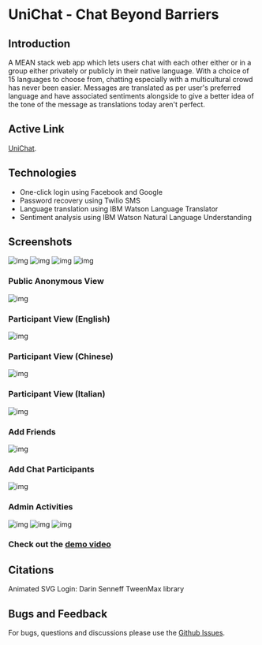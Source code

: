 # UniChat - Chat Beyond Barriers
## Introduction
A MEAN stack web app which lets users chat with each other either or in a group either privately or publicly in their native language. With a choice of 15 languages to choose from, chatting especially with a multicultural crowd has never been easier. Messages are translated as per user's preferred language and have associated sentiments alongside to give a better idea of the tone of the message as translations today aren't perfect.
## Active Link
[UniChat](https://unichat-app.herokuapp.com).

## Technologies
* One-click login using Facebook and Google
* Password recovery using Twilio SMS
* Language translation using IBM Watson Language Translator
* Sentiment analysis using IBM Watson Natural Language Understanding

## Screenshots
![img](Images/Welcome.PNG)
![img](Images/Sign%20up.PNG)
![img](Images/Profile.PNG)
![img](Images/Dashboard.PNG)
### Public Anonymous View
![img](Images/Public.png)
### Participant View (English)
![img](Images/English.png)
### Participant View (Chinese)
![img](Images/Chinese.png)
### Participant View (Italian)
![img](Images/Italian.png)
### Add Friends
![img](Images/Add%20friends.png)
### Add Chat Participants
![img](Images/Add%20participants.png)
### Admin Activities
![img](Images/Admin%20dashboard.png)
![img](Images/Chat%20Management.png)
![img](Images/User%20Management.png)
### Check out the [demo video](https://youtu.be/2RYWygWJxso)

## Citations
Animated SVG Login: Darin Senneff
TweenMax library

## Bugs and Feedback
For bugs, questions and discussions please use the [Github Issues](https://github.com/aksh4y/unichat/issues).
